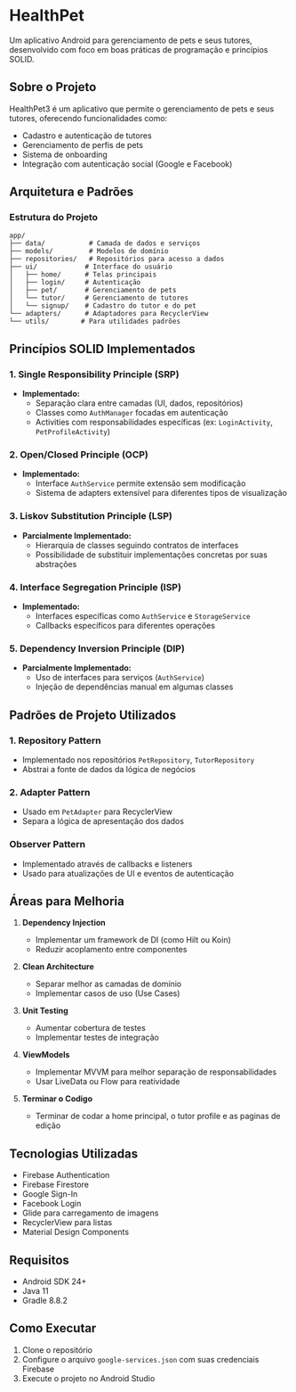 # HealthPet

Um aplicativo Android para gerenciamento de pets e seus tutores, desenvolvido com foco em boas práticas de programação e princípios SOLID.

## Sobre o Projeto

HealthPet3 é um aplicativo que permite o gerenciamento de pets e seus tutores, oferecendo funcionalidades como:
- Cadastro e autenticação de tutores
- Gerenciamento de perfis de pets
- Sistema de onboarding
- Integração com autenticação social (Google e Facebook)

## Arquitetura e Padrões

### Estrutura do Projeto
```
app/
├── data/           # Camada de dados e serviços
├── models/         # Modelos de domínio
├── repositories/   # Repositórios para acesso a dados
├── ui/            # Interface do usuário
│   ├── home/      # Telas principais
│   ├── login/     # Autenticação
│   ├── pet/       # Gerenciamento de pets
│   └── tutor/     # Gerenciamento de tutores
│   └── signup/    # Cadastro do tutor e do pet
└── adapters/      # Adaptadores para RecyclerView
└── utils/        # Para utilidades padrões
```

## Princípios SOLID Implementados

### 1. Single Responsibility Principle (SRP)
- **Implementado:**
  - Separação clara entre camadas (UI, dados, repositórios)
  - Classes como `AuthManager` focadas em autenticação
  - Activities com responsabilidades específicas (ex: `LoginActivity`, `PetProfileActivity`)

### 2. Open/Closed Principle (OCP)
- **Implementado:**
  - Interface `AuthService` permite extensão sem modificação
  - Sistema de adapters extensível para diferentes tipos de visualização

### 3. Liskov Substitution Principle (LSP)
- **Parcialmente Implementado:**
  - Hierarquia de classes seguindo contratos de interfaces
  - Possibilidade de substituir implementações concretas por suas abstrações

### 4. Interface Segregation Principle (ISP)
- **Implementado:**
  - Interfaces específicas como `AuthService` e `StorageService`
  - Callbacks específicos para diferentes operações

### 5. Dependency Inversion Principle (DIP)
- **Parcialmente Implementado:**
  - Uso de interfaces para serviços (`AuthService`)
  - Injeção de dependências manual em algumas classes

## Padrões de Projeto Utilizados

### 1. Repository Pattern
- Implementado nos repositórios `PetRepository`, `TutorRepository`
- Abstrai a fonte de dados da lógica de negócios

### 2. Adapter Pattern
- Usado em `PetAdapter` para RecyclerView
- Separa a lógica de apresentação dos dados

### Observer Pattern
- Implementado através de callbacks e listeners
- Usado para atualizações de UI e eventos de autenticação

## Áreas para Melhoria

1. **Dependency Injection**
   - Implementar um framework de DI (como Hilt ou Koin)
   - Reduzir acoplamento entre componentes

2. **Clean Architecture**
   - Separar melhor as camadas de domínio
   - Implementar casos de uso (Use Cases)

3. **Unit Testing**
   - Aumentar cobertura de testes
   - Implementar testes de integração

4. **ViewModels**
   - Implementar MVVM para melhor separação de responsabilidades
   - Usar LiveData ou Flow para reatividade

4. **Terminar o Codigo**
   - Terminar de codar a home principal, o tutor profile e as paginas de edição

## Tecnologias Utilizadas

- Firebase Authentication
- Firebase Firestore
- Google Sign-In
- Facebook Login
- Glide para carregamento de imagens
- RecyclerView para listas
- Material Design Components

## Requisitos

- Android SDK 24+
- Java 11
- Gradle 8.8.2

## Como Executar

1. Clone o repositório
2. Configure o arquivo `google-services.json` com suas credenciais Firebase
3. Execute o projeto no Android Studio
